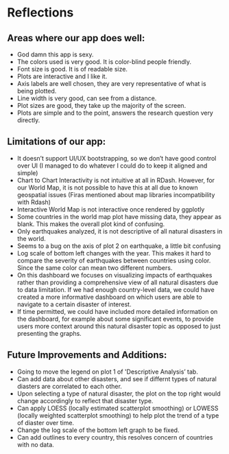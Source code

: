 # Reflections

## Areas where our app does well:
- God damn this app is sexy.
- The colors used is very good. It is color-blind people friendly.
- Font size is good. It is of readable size.
- Plots are interactive and I like it. 
- Axis labels are well chosen, they are very representative of what is being plotted.
- Line width is very good, can see from a distance.
- Plot sizes are good, they take up the majority of the screen.
- Plots are simple and to the point, answers the research question very directly.

## Limitations of our app:
- It doesn’t support UI/UX bootstrapping, so we don’t have good control over UI (I managed to do whatever I could do to keep it aligned and simple)
- Chart to Chart Interactivity is not intuitive at all in RDash. However, for our World Map, it is not possible to have this at all due to known geospatial issues (Firas mentioned about map libraries incompatibility with Rdash)
- Interactive World Map is not interactive once rendered by ggplotly
- Some countries in the world map plot have missing data, they appear as blank. This makes the overall plot kind of confusing.
- Only earthquakes analyzed, it is not descriptive of all natural disasters in the world. 
- Seems to a bug on the axis of plot 2 on earthquake, a little bit confusing
- Log scale of bottom left changes with the year. This makes it hard to compare the severity of earthquakes between countries using color. Since the same color can mean two different numbers.
- On this dashboard we focuses on visualizing impacts of earthquakes rather than providing a comprehensive view of all natural disasters due to data limitation. If we had enough country-level data, we could have created a more informative dashboard on which users are able to navigate to a certain disaster of interest.
- If time permitted, we could have included more detailed information on the dashboard, for example about some significant events, to provide users more context around this natural disaster topic as opposed to just presenting the graphs.

  
## Future Improvements and Additions:
- Going to move the legend on plot 1 of 'Descriptive Analysis’ tab.
- Can add data about other disasters, and see if differnt types of natural diasters are correlated to each other.
- Upon selecting a type of natural disaster, the plot on the top right would change accordingly to reflect that disaster type.
- Can apply LOESS (locally estimated scatterplot smoothing) or LOWESS (locally weighted scatterplot smoothing) to help plot the trend of a type of diaster over time.
- Change the log scale of the bottom left graph to be fixed.
- Can add outlines to every country, this resolves concern of countries with no data.
